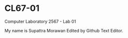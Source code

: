 # CL67-01

Computer Laboratory 2567 - Lab 01

My name is Supattra Morawan
Edited by Github Text Editor.
